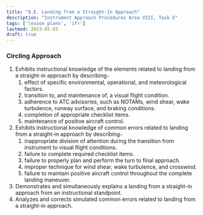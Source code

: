 ```yaml
---
title: "8.E. Landing from a Straight-In Approach"
description: "Instrument Approach Procedures Area VIII, Task E"
tags: ['lesson plans', 'ifr']
lastmod: 2023-05-03
draft: true
---
```

### Circling Approach

1. Exhibits instructional knowledge of the elements related to landing from a straight-in approach by describing⎯
   1. effect of specific environmental, operational, and meteorological factors. 
   2. transition to, and maintenance of, a visual flight condition. 
   3. adherence to ATC advisories, such as NOTAMs, wind shear, wake turbulence, runway surface, and braking conditions. 
   4. completion of appropriate checklist items. 
   5. maintenance of positive aircraft control. 
2. Exhibits instructional knowledge of common errors related to landing from a straight-in approach by describing⎯
   1. inappropriate division of attention during the transition from instrument to visual flight conditions. 
   2. failure to complete required checklist items. 
   3. failure to properly plan and perform the turn to final approach. 
   4. improper technique for wind shear, wake turbulence, and crosswind. 
   5. failure to maintain positive aircraft control throughout the complete landing maneuver. 
3. Demonstrates and simultaneously explains a landing from a straight-in approach from an instructional standpoint. 
4. Analyzes and corrects simulated common errors related to landing from a straight-in approach. 